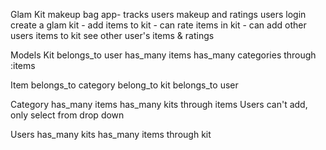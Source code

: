 Glam Kit
  makeup bag app- tracks users makeup and ratings
  users login
    create a glam kit
      - add items to kit
      - can rate items in kit
      - can add other users items to kit
    see other user's items & ratings

Models
  Kit
    belongs_to user
    has_many items
    has_many categories through :items

  Item
    belongs_to category
    belong_to kit
    belongs_to user

  Category
    has_many items
    has_many kits through items
    Users can't add, only select from drop down

  Users
    has_many kits
    has_many items through kit
